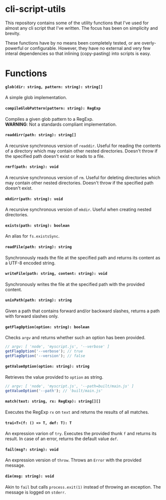 # cli-script-utils
This repository contains some of the utility functions that I've used for almost any cli script that I've written.
The focus has been on simplicity and brevity.

These functions have by no means been completely tested, or are overly-powerful or configurable.
However, they have no external and very few interal dependencies so that inlining (copy-pasting) into scripts is easy.

# Functions

#### `glob(dir: string, pattern: string): string[]`
A simple glob implementation.

#### `compileGlobPattern(pattern: string): RegExp`
Compiles a given glob pattern to a RegExp.  
**WARNING**: Not a standards compliant implementation.

#### `readdirr(path: string): string[]`
A recursive synchronous version of `readdir`.
Useful for reading the contents of a directory which may contain other nested directories.
Doesn't throw if the specified path doesn't exist or leads to a file.

#### `rmrf(path: string): void`
A recursive synchronous version of `rm`.
Useful for deleting directories which may contain other nested directories.
Doesn't throw if the specified path doesn't exist.

#### `mkdirr(path: string): void`
A recursive synchronous version of `mkdir`.
Useful when creating nested directories.

#### `exists(path: string): boolean`
An alias for `fs.existsSync`.

#### `readFile(path: string): string`
Synchronously reads the file at the specified path and returns its content as a UTF-8 encoded string.

#### `writeFile(path: string, content: string): void`
Synchronously writes the file at the specified path with the provided content.

#### `unixPath(path: string): string`
Given a path that contains forward and/or backward slashes, returns a path with forward slashes only.

#### `getFlagOption(option: string): boolean`
Checks `argv` and returns whether such an option has been provided.

```js
// argv: [ 'node', 'myscript.js', '--verbose' ]
getFlagOption('--verbose'); // true
getFlagOption('--version'); // false
```

#### `getValueOption(option: string): string`
Retrieves the value provided to `option` as string.

```js
// argv: [ 'node', 'myscript.js', '--path=built/main.js' ]
getValueOption('--path'); // 'built/main.js'
```

#### `match(text: string, rx: RegExp): string[][]`
Executes the RegExp `rx` on `text` and returns the results of all matches.

#### `trai<T>(f: () => T, def: T): T`
An expression varion of `try`. Executes the provided thunk `f` and returns its result.
In case of an error, returns the default value `def`.

#### `fail(msg?: string): void`
An expression version of `throw`. Throws an `Error` with the provided message.

#### `die(msg: string): void`
Akin to `fail` but calls `process.exit(1)` instead of throwing an exception. The message is logged on `stderr`.


